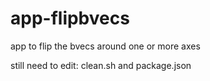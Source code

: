# app-flipbvecs
app to flip the bvecs around one or more axes

still need to edit: clean.sh and package.json
